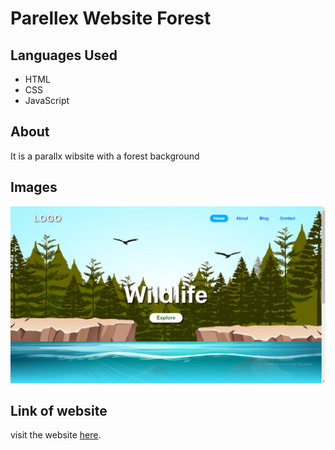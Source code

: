 <h1>Parellex Website Forest</h1>
<h2>Languages Used</h2>
<ul>
  <li>HTML</li>
  <li>CSS</li>
  <li>JavaScript</li>
</ul>
<h2>About</h2>
<p>It is a parallx wibsite with a forest background</p>
<h2>Images</h2>
<img src="./images/Screenshot (505).png">
<h2>Link of website</h2>
<p>visit the website <a href="https://tender-carson-291227.netlify.app/">here</a>.</p>
